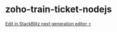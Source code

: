 # zoho-train-ticket-nodejs

[Edit in StackBlitz next generation editor ⚡️](https://stackblitz.com/~/github.com/Justinsamuel7/zoho-train-ticket-nodejs)
